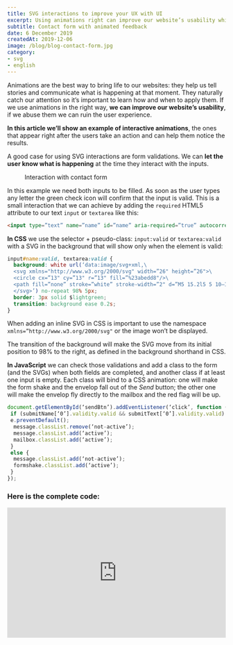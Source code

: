```yaml
---
title: SVG interactions to improve your UX with UI
excerpt: Using animations right can improve our website’s usability while abusing them can ruin the whole experience. Here's an example of effective animations.
subtitle: Contact form with animated feedback
date: 6 December 2019
createdAt: 2019-12-06
image: /blog/blog-contact-form.jpg
category: 
- svg 
- english
---
```


Animations are the best way to bring life to our websites: they help us tell stories and communicate what is happening at that moment. They naturally catch our attention so it’s important to learn how and when to apply them. If we use animations in the right way, **we can improve our website’s usability**, if we abuse them we can ruin the user experience.

**In this article we’ll show an example of interactive animations**, the ones that appear right after the users take an action and can help them notice the results.

A good case for using SVG interactions are form validations. We can **let the user know what is happening** at the time they interact with the inputs.

<figure>
  <img src="/blog/blog-contact-form-01.gif" loading="lazy" alt="">
  <figcaption>Interaction with contact form</figcaption>
</figure>

In this example we need both inputs to be filled. As soon as the user types any letter the green check icon will confirm that the input is valid. This is a small interaction that we can achieve by adding the `required` HTML5 attribute to our text `input` or `textarea` like this:

```html
<input type=”text” name=”name” id=”name” aria-required=”true” autocorrect=”off” required>
```

**In CSS** we use the selector + pseudo-class: `input:valid` or `textarea:valid` with a SVG in the background that will show only when the element is valid:

```css
input#name:valid, textarea:valid {
  background: white url(‘data:image/svg+xml,\
  <svg xmlns="http://www.w3.org/2000/svg" width=”26" height=”26">\
  <circle cx=”13" cy=”13" r=”13" fill=”%23abedd8"/>\
  <path fill=”none” stroke=”white” stroke-width=”2" d=”M5 15.2l5 5 10–12"/>\
  </svg>’) no-repeat 98% 5px;
  border: 3px solid $lightgreen;
  transition: background ease 0.2s;
}
```

When adding an inline SVG in CSS is important to use the namespace `xmlns=”http://www.w3.org/2000/svg"` or the image won’t be displayed.

The transition of the background will make the SVG move from its initial position to 98% to the right, as defined in the background shorthand in CSS.

**In JavaScript** we can check those validations and add a class to the form (and the SVGs) when both fields are completed, and another class if at least one input is empty. Each class will bind to a CSS animation: one will make the form shake and the envelop fall out of the *Send* button; the other one will make the envelop fly directly to the mailbox and the red flag will be up.

```javascript
document.getElementById(‘sendBtn’).addEventListener(‘click’, function (e) { 
 if (submitName[‘0’].validity.valid && submitText[‘0’].validity.valid) {
 e.preventDefault();
  message.classList.remove(‘not-active’);
  message.classList.add(‘active’);
  mailbox.classList.add(‘active’);
 }
 else {
  message.classList.add(‘not-active’);
  formshake.classList.add(‘active’);
 }
});
```

### Here is the complete code:

<iframe width="100%" height="300" scrolling="no" title="Contact form with feedback animation" src="https://codepen.io/marianab/embed/xywxNg?height=265&theme-id=default&default-tab=css,result" frameborder="no" allowtransparency="true" allowfullscreen="true">
  See the Pen <a href='https://codepen.io/marianab/pen/xywxNg'>Contact form with feedback animation</a> by Mariana
  (<a href='https://codepen.io/marianab'>@marianab</a>) on <a href='https://codepen.io'>CodePen</a>.
</iframe>